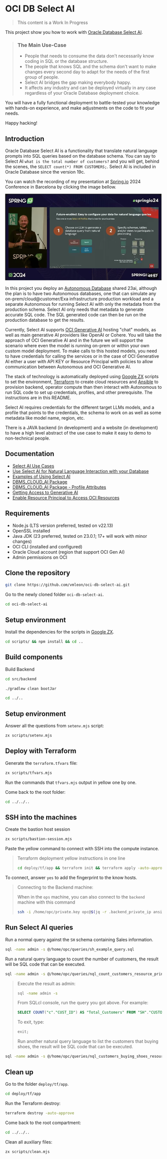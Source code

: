 # OCI DB Select AI

> This content is a Work In Progress

This project show you how to work with [Oracle Database Select AI](https://www.oracle.com/es/autonomous-database/select-ai/).

> ### The Main Use-Case
>
> - People that needs to consume the data don't necessarily know coding in SQL or the database structure.
> - The people that knows SQL and the schema don't want to make changes every second day to adapt for the needs of the first group of people.
> - Select AI bridges the gap making everybody happy.
> - It affects any industry and can be deployed virtually in any case regardless of your Oracle Database deployment choice.

You will have a fully functional deployment to battle-tested your knowledge with hands-on experience, and make adjustments on the code to fit your needs.

Happy hacking!

## Introduction

Oracle Database Select AI is a functionality that translate natural language prompts into SQL queries based on the database schema. You can say to Select AI `what is the total number of customers?` and you will get, behind the scenes, the `SELECT count(*) FROM CUSTOMERS;`. Select AI is included in Oracle Database since the version 19c.

You can watch the recording of my presentation at [Spring.io](https://spring.io/) 2024 Conference in Barcelona by clicking the image bellow.

[![Text-to-SQL: chat with a DB exploiting the Generative AI](./images/video-splash.png)](https://youtu.be/4k96Eca02xQ?si=WH7dBX3Fkz0vJqWT)

In this project you deploy an [Autonomous Database](https://www.oracle.com/in/autonomous-database/) shared 23ai, although the plan is to have two Autonomous databases, one that can simulate any on-prem/cloud@customer/Exa infrastructure production workload and a separate Autonomous for running Select AI with only the metadata from the production schema. Select AI only needs that metadata to generate accurate SQL code. The SQL generated code can then be run on the production database to get the results.

Currently, Select AI supports [OCI Generative AI](https://www.oracle.com/in/artificial-intelligence/generative-ai/generative-ai-service/) hosting "chat" models, as well as main generative AI providers like OpenAI or Cohere. You will take the approach of OCI Generative AI and in the future we will support the scenario where even the model is running on-prem or within your own custom model deployment. To make calls to this hosted models, you need to have credentials for calling the services or in the case of OCI Generative AI either a user with API KEY or Resource Principal with policies to allow communication between Autonomous and OCI Generative AI.

The stack of technology is automatically deployed using [Google ZX](https://google.github.io/zx/) scripts to set the environment, [Terraform](https://registry.terraform.io/providers/oracle/oci/latest/docs) to create cloud resources and [Ansible](https://docs.ansible.com/) to provision backend, operator compute than then interact with Autonomous to run SQL code to set up credentials, profiles, and other prerequisite. The instructions are in this README.

Select AI requires credentials for the different target LLMs models, and a profile that points to the credentials, the schema to work on as well as some metadata like model name, region, etc.

There is a JAVA backend (in development) and a website (in development) to have a high level abstract of the use case to make it easy to demo to non-technical people.

## Documentation

- [Select AI Use Cases](https://docs.public.content.oci.oraclecloud.com/en-us/iaas/autonomous-database-serverless/doc/select-ai-use-cases.html)
- [Use Select AI for Natural Language Interaction with your Database](https://docs.oracle.com/en/cloud/paas/autonomous-database/serverless/adbsb/sql-generation-ai-autonomous.html)
- [Examples of Using Select AI](https://docs.oracle.com/en-us/iaas/autonomous-database-serverless/doc/select-ai-examples.html)
- [DBMS_CLOUD_AI Package](https://docs.oracle.com/en-us/iaas/autonomous-database-serverless/doc/dbms-cloud-ai-package.html)
- [DBMS_CLOUD_AI Package - Profile Attributes](https://docs.oracle.com/en/cloud/paas/autonomous-database/serverless/adbsb/dbms-cloud-ai-package.html#GUID-12D91681-B51C-48E0-93FD-9ABC67B0F375)
- [Getting Access to Generative AI](https://docs.oracle.com/en-us/iaas/Content/generative-ai/iam-policies.htm)
- [Enable Resource Principal to Access OCI Resources](https://docs.oracle.com/en-us/iaas/autonomous-database-serverless/doc/resource-principal.html)

## Requirements

- Node.js (LTS version preferred, tested on v22.13)
- OpenSSL installed
- Java JDK (23 preferred, tested on 23.0.1; 17+ will work with minor changes)
- OCI CLI (installed and configured)
- Oracle Cloud account (region that support OCI Gen AI)
- Admin permissions on OCI

## Clone the repository

```bash
git clone https://github.com/vmleon/oci-db-select-ai.git
```

Go to the newly cloned folder `oci-db-select-ai`.

```bash
cd oci-db-select-ai
```

## Setup environment

Install the dependencies for the scripts in [Google ZX](https://google.github.io/zx/).

```bash
cd scripts/ && npm install && cd ..
```

## Build components

Build Backend

```bash
cd src/backend
```

```bash
./gradlew clean bootJar
```

```bash
cd ../..
```

## Setup environment

Answer all the questions from `setenv.mjs` script:

```bash
zx scripts/setenv.mjs
```

## Deploy with Terraform

Generate the `terraform.tfvars` file:

```bash
zx scripts/tfvars.mjs
```

Run the commands that `tfvars.mjs` output in yellow one by one.

Come back to the root folder:

```bash
cd ../../..
```

## SSH into the machines

Create the bastion host session

```bash
zx scripts/bastion-session.mjs
```

Paste the yellow command to connect with SSH into the compute instance.

> Terraform deployment yellow instructions in one line
>
> ```bash
> cd deploy/tf/app && terraform init && terraform apply -auto-approve
> ```

To connect, answer `yes` to add the fingerprint to the know hosts.

> Connecting to the Backend machine:
>
> When in the `ops` machine, you can also connect to the `backend` machine with this command
>
> ```bash
> ssh -i /home/opc/private.key opc@$(jq -r .backend_private_ip ansible_params.json)
> ```

## Run Select AI queries

Run a normal query against the `SH` schema containing Sales information.

```bash
sql -name admin -s @/home/opc/queries/sh_example_query.sql
```

Run a natural query language to count the number of customers, the result will be SQL code that can be executed.

```bash
sql -name admin -s @/home/opc/queries/nql_count_customers_resource_principal.sql
```

> Execute the result as admin:
>
> ```bash
> sql -name admin -s
> ```
>
> From SQLcl console, run the query you got above. For example:
>
> ```sql
> SELECT COUNT("c"."CUST_ID") AS "Total_Customers" FROM "SH"."CUSTOMERS" "c"
> ```
>
> To exit, type:
>
> ```sql
> exit;
> ```
>
> Run another natural query language to list the customers that buying shoes, the result will be SQL code that can be executed.

```bash
sql -name admin -s @/home/opc/queries/nql_customers_buying_shoes_resource_principal.sql
```

## Clean up

Go to the folder `deploy/tf/app`.

```bash
cd deploy/tf/app
```

Run the Terraform destroy:

```bash
terraform destroy -auto-approve
```

Come back to the root compartment:

```bash
cd ../../..
```

Clean all auxiliary files:

```bash
zx scripts/clean.mjs
```
